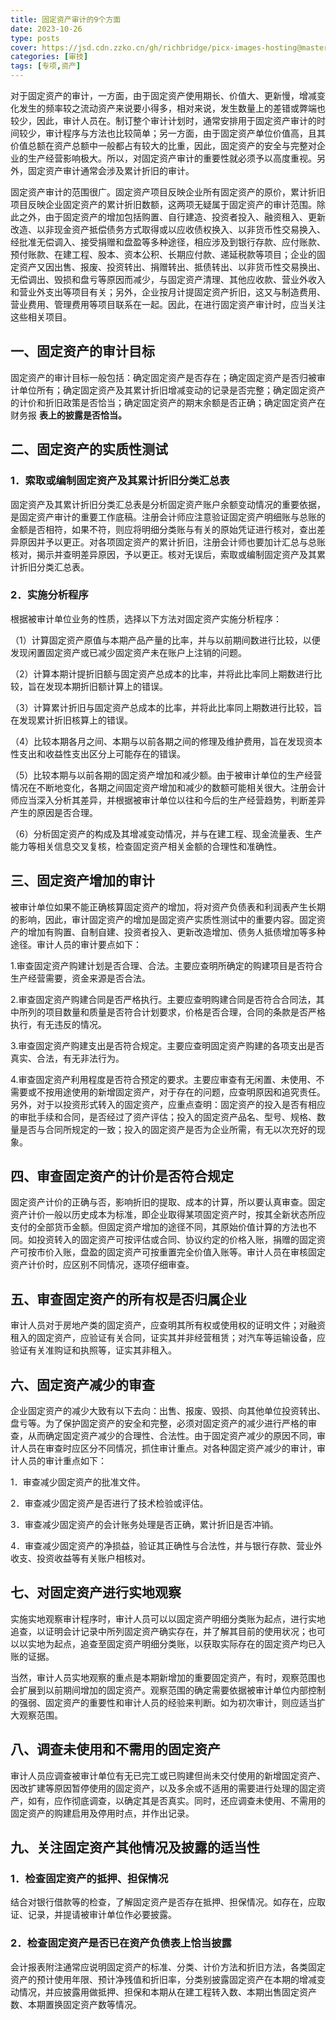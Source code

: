 ```yaml
---
title: 固定资产审计的9个方面
date: 2023-10-26
type: posts
cover: https://jsd.cdn.zzko.cn/gh/richbridge/picx-images-hosting@master/thumbnail/audit.png
categories: [审技]
tags: [专项,资产]
---
```

对于固定资产的审计，一方面，由于固定资产使用期长、价值大、更新慢，增减变化发生的频率较之流动资产来说要小得多，相对来说，发生数量上的差错或弊端也较少，因此，审计人员在。制订整个审计计划时，通常安排用于固定资产审计的时间较少，审计程序与方法也比较简单；另一方面，由于固定资产单位价值高，且其价值总额在资产总额中一般都占有较大的比重，因此，固定资产的安全与完整对企业的生产经营影响极大。所以，对固定资产审计的重要性就必须予以高度重视。另外，固定资产审计通常会涉及累计折旧的审计。

固定资产审计的范围很广。固定资产项目反映企业所有固定资产的原价，累计折旧项目反映企业固定资产的累计折旧数额，这两项无疑属于固定资产的审计范围。除此之外，由于固定资产的增加包括购置、自行建造、投资者投入、融资租入、更新改造、以非现金资产抵偿债务方式取得或以应收债权换入、以非货币性交易换入、经批准无偿调入、接受捐赠和盘盈等多种途径，相应涉及到银行存款、应付账款、预付账款、在建工程、股本、资本公积、长期应付款、递延税款等项目；企业的固定资产又因出售、报废、投资转出、捐赠转出、抵债转出、以非货币性交易换出、无偿调出、毁损和盘亏等原因而减少，与固定资产清理、其他应收款、营业外收入和营业外支出等项目有关；另外，企业按月计提固定资产折旧，这又与制造费用、营业费用、管理费用等项目联系在一起。因此，在进行固定资产审计时，应当关注这些相关项目。

## 一、固定资产的审计目标

固定资产的审计目标一般包括：确定固定资产是否存在；确定固定资产是否归被审计单位所有；确定固定资产及其累计折旧增减变动的记录是否完整；确定固定资产的计价和折旧政策是否恰当；确定固定资产的期末余额是否正确；确定固定资产在财务报 **表上的披露是否恰当。**

## 二、固定资产的实质性测试

### 1．索取或编制固定资产及其累计折旧分类汇总表

固定资产及其累计折旧分类汇总表是分析固定资产账户余额变动情况的重要依据，是固定资产审计的重要工作底稿。注册会计师应注意验证固定资产明细账与总账的金额是否相符，如果不符，则应将明细分类账与有关的原始凭证进行核对，查出差异原因并予以更正。对各项固定资产的累计折旧，注册会计师也要加计汇总与总账核对，揭示并查明差异原因，予以更正。核对无误后，索取或编制固定资产及其累计折旧分类汇总表。

### 2．实施分析程序

根据被审计单位业务的性质，选择以下方法对固定资产实施分析程序：

（1）计算固定资产原值与本期产品产量的比率，并与以前期间数进行比较，以便发现闲置固定资产或已减少固定资产未在账户上注销的问题。

（2）计算本期计提折旧额与固定资产总成本的比率，并将此比率同上期数进行比较，旨在发现本期折旧额计算上的错误。

（3）计算累计折旧与固定资产总成本的比率，并将此比率同上期数进行比较，旨在发现累计折旧核算上的错误。

（4）比较本期各月之间、本期与以前各期之间的修理及维护费用，旨在发现资本性支出和收益性支出区分上可能存在的错误。

（5）比较本期与以前各期的固定资产增加和减少额。由于被审计单位的生产经营情况在不断地变化，各期之间固定资产增加和减少的数额可能相关很大。注册会计师应当深入分析其差异，并根据被审计单位以往和今后的生产经营趋势，判断差异产生的原因是否合理。

（6）分析固定资产的构成及其增减变动情况，并与在建工程、现金流量表、生产能力等相关信息交叉复核，检查固定资产相关金额的合理性和准确性。

## 三、固定资产增加的审计

被审计单位如果不能正确核算固定资产的增加，将对资产负债表和利润表产生长期的影响，因此，审计固定资产的增加是固定资产实质性测试中的重要内容。固定资产的增加有购置、自制自建、投资者投入、更新改造增加、债务人抵债增加等多种途径。审计人员的审计要点如下：

1.审查固定资产购建计划是否合理、合法。主要应查明所确定的购建项目是否符合生产经营需要，资金来源是否合法。

2.审查固定资产购建合同是否严格执行。主要应查明购建合同是否符合合同法，其中所列的项目数量和质量是否符合计划要求，价格是否合理，合同的条款是否严格执行，有无违反的情况。

3.审查固定资产购建支出是否符合规定。主要应查明固定资产购建的各项支出是否真实、合法，有无非法行为。

4.审查固定资产利用程度是否符合预定的要求。主要应审查有无闲置、未使用、不需要或不按用途使用的新增固定资产，对于存在的问题，应查明原因和追究责任。  另外，对于以投资形式转入的固定资产，应重点查明：固定资产的投入是否有相应的审批手续和合同，是否经过了资产评估；投入的固定资产品名、型号、规格、数量是否与合同所规定的一致；投入的固定资产是否为企业所需，有无以次充好的现象。

## 四、审查固定资产的计价是否符合规定

固定资产计价的正确与否，影响折旧的提取、成本的计算，所以要认真审查。固定资产计价一般以历史成本为标准，即企业取得某项固定资产时，按其全新状态所应支付的全部货币金额。但固定资产增加的途径不同，其原始价值计算的方法也不同。如投资转入的固定资产可按评估或合同、协议约定的价格入账，捐赠的固定资产可按市价入账，盘盈的固定资产可按重置完全价值入账等。审计人员在审核固定资产计价时，应区别不同情况，逐项仔细审查。

## 五、审查固定资产的所有权是否归属企业

审计人员对于房地产类的固定资产，应查明其所有权或使用权的证明文件；对融资租入的固定资产，应验证有关合同，证实其并非经营租赁；对汽车等运输设备，应验证有关准购证和执照等，证实其非租入。

## 六、固定资产减少的审查

企业固定资产的减少大致有以下去向：出售、报废、毁损、向其他单位投资转出、盘亏等。为了保护固定资产的安全和完整，必须对固定资产的减少进行严格的审查，从而确定固定资产减少的合理性、合法性。由于固定资产减少的原因不同，审计人员在审查时应区分不同情况，抓住审计重点。对各种固定资产减少的审计，审计人员的审计重点如下：

1．审查减少固定资产的批准文件。

2．审查减少固定资产是否进行了技术检验或评估。

3．审查减少固定资产的会计账务处理是否正确，累计折旧是否冲销。

4．审查减少固定资产的净损益，验证其正确性与合法性，并与银行存款、营业外收支、投资收益等有关账户相核对。

## 七、对固定资产进行实地观察

实施实地观察审计程序时，审计人员可以以固定资产明细分类账为起点，进行实地追查，以证明会计记录中所列固定资产确实存在，并了解其目前的使用状况；也可以以实地为起点，追查至固定资产明细分类账，以获取实际存在的固定资产均已入账的证据。

当然，审计人员实地观察的重点是本期新增加的重要固定资产，有时，观察范围也会扩展到以前期间增加的固定资产。观察范围的确定需要依据被审计单位内部控制的强弱、固定资产的重要性和审计人员的经验来判断。如为初次审计，则应适当扩大观察范围。

## 八、调查未使用和不需用的固定资产

审计人员应调查被审计单位有无已完工或已购建但尚未交付使用的新增固定资产、因改扩建等原因暂停使用的固定资产，以及多余或不适用的需要进行处理的固定资产，如有，应作彻底调查，以确定其是否真实。同时，还应调查未使用、不需用的固定资产的购建启用及停用时点，并作出记录。  　

## 九、关注固定资产其他情况及披露的适当性　

### 1．检查固定资产的抵押、担保情况

结合对银行借款等的检查，了解固定资产是否存在抵押、担保情况。如存在，应取证、记录，并提请被审计单位作必要披露。

### 2．检查固定资产是否已在资产负债表上恰当披露

会计报表附注通常应说明固定资产的标准、分类、计价方法和折旧方法，各类固定资产的预计使用年限、预计净残值和折旧率，分类别披露固定资产在本期的增减变动情况，并应披露用做抵押、担保和本期从在建工程转入数、本期出售固定资产数、本期置换固定资产数等情况。